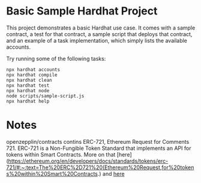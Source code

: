 # Basic Sample Hardhat Project

This project demonstrates a basic Hardhat use case. It comes with a sample contract, a test for that contract, a sample script that deploys that contract, and an example of a task implementation, which simply lists the available accounts.

Try running some of the following tasks:

```shell
npx hardhat accounts
npx hardhat compile
npx hardhat clean
npx hardhat test
npx hardhat node
node scripts/sample-script.js
npx hardhat help
```


# Notes
openzepplin/contracts contins ERC-721, Ethereum Request for Comments 721.  ERC-721 is a Non-Fungible Token Standard that implements an API for tokens within Smart Contracts. More on that [here](https://ethereum.org/en/developers/docs/standards/tokens/erc-721/#:~:text=The%20ERC%2D721%20(Ethereum%20Request,for%20tokens%20within%20Smart%20Contracts.) and [here](https://eips.ethereum.org/EIPS/eip-721)
